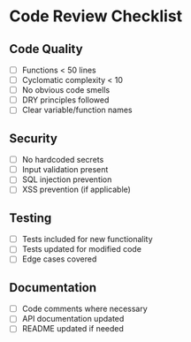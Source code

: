# Code Review Checklist

## Code Quality
- [ ] Functions < 50 lines
- [ ] Cyclomatic complexity < 10
- [ ] No obvious code smells
- [ ] DRY principles followed
- [ ] Clear variable/function names

## Security
- [ ] No hardcoded secrets
- [ ] Input validation present
- [ ] SQL injection prevention
- [ ] XSS prevention (if applicable)

## Testing
- [ ] Tests included for new functionality
- [ ] Tests updated for modified code
- [ ] Edge cases covered

## Documentation
- [ ] Code comments where necessary
- [ ] API documentation updated
- [ ] README updated if needed